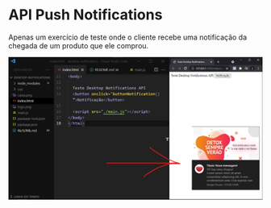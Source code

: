 # API Push Notifications
Apenas um exercício de teste onde o cliente recebe uma notificação da chegada de um produto que ele comprou. 

![](./printscreen.png)
